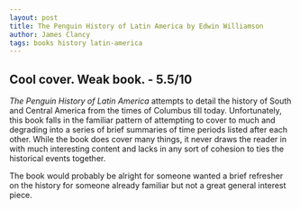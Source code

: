 ```yaml
---
layout: post
title: The Penguin History of Latin America by Edwin Williamson
author: James Clancy
tags: books history latin-america
---
```


## Cool cover. Weak book. - 5.5/10

_The Penguin History of Latin America_ attempts to detail the history of South and Central America from the times of Columbus till today. Unfortunately, this book falls in the familiar pattern of attempting to cover to much and degrading into a series of brief summaries of time periods listed after each other. While the book does cover many things, it never draws the reader in with much interesting content and lacks in any sort of cohesion to ties the historical events together.

The book would probably be alright for someone wanted a brief refresher on the history for someone already familiar but not a great general interest piece.